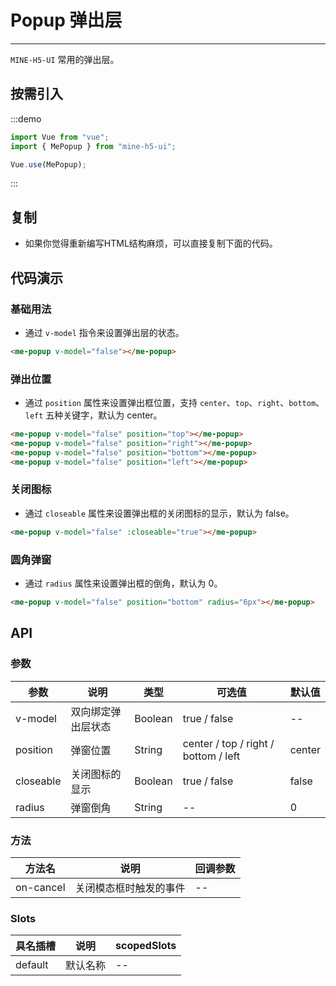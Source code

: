 # Popup 弹出层

----

`MINE-H5-UI` 常用的弹出层。

## 按需引入

:::demo

```JavaScript
import Vue from "vue";
import { MePopup } from "mine-h5-ui";

Vue.use(MePopup);
```

:::

## 复制

* 如果你觉得重新编写HTML结构麻烦，可以直接复制下面的代码。

## 代码演示

### 基础用法

* 通过 `v-model` 指令来设置弹出层的状态。

```HTML
<me-popup v-model="false"></me-popup>
```

### 弹出位置

* 通过 `position` 属性来设置弹出框位置，支持 `center`、`top`、`right`、`bottom`、`left` 五种关键字，默认为 center。

```HTML
<me-popup v-model="false" position="top"></me-popup>
<me-popup v-model="false" position="right"></me-popup>
<me-popup v-model="false" position="bottom"></me-popup>
<me-popup v-model="false" position="left"></me-popup>
```

### 关闭图标

* 通过 `closeable` 属性来设置弹出框的关闭图标的显示，默认为 false。

```HTML
<me-popup v-model="false" :closeable="true"></me-popup>
```

### 圆角弹窗

* 通过 `radius` 属性来设置弹出框的倒角，默认为 0。

```HTML
<me-popup v-model="false" position="bottom" radius="6px"></me-popup>
```

## API

### 参数

| 参数      | 说明               | 类型    | 可选值                               | 默认值 |
|-----------|--------------------|---------|--------------------------------------|--------|
| v-model   | 双向绑定弹出层状态 | Boolean | true / false                         | --     |
| position  | 弹窗位置           | String  | center / top / right / bottom / left | center |
| closeable | 关闭图标的显示     | Boolean | true / false                         | false  |
| radius    | 弹窗倒角           | String  | --                                   | 0      |

### 方法

| 方法名    | 说明                   | 回调参数 |
|-----------|------------------------|----------|
| on-cancel | 关闭模态框时触发的事件 | --       |

### Slots

| 具名插槽 | 说明     | scopedSlots |
|----------|----------|-------------|
| default  | 默认名称 | --          |
